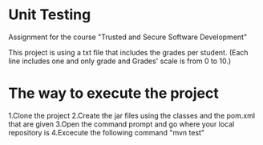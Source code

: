 # Unit Testing
Assignment for the course "Trusted and Secure Software Development"

This project is using a txt file that includes the grades per student.
(Each line includes one and only grade and
Grades' scale is from 0 to 10.)

# The way to execute the project
1.Clone the project
2.Create the jar files using the classes and the pom.xml that are given
3.Open the command prompt and go where your local repository is
4.Excecute the following command "mvn test"
